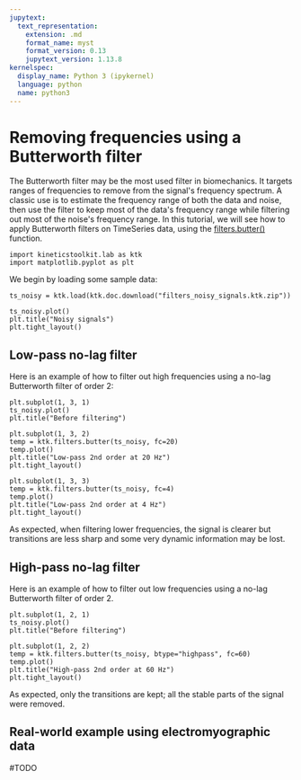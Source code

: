 ```yaml
---
jupytext:
  text_representation:
    extension: .md
    format_name: myst
    format_version: 0.13
    jupytext_version: 1.13.8
kernelspec:
  display_name: Python 3 (ipykernel)
  language: python
  name: python3
---
```


# Removing frequencies using a Butterworth filter

The Butterworth filter may be the most used filter in biomechanics. It targets ranges of frequencies to remove from the signal's frequency spectrum. A classic use is to estimate the frequency range of both the data and noise, then use the filter to keep most of the data's frequency range while filtering out most of the noise's frequency range. In this tutorial, we will see how to apply Butterworth filters on TimeSeries data, using the [filters.butter()](api/kineticstoolkit.filters.butter.rst) function.

```{code-cell} ipython3
import kineticstoolkit.lab as ktk
import matplotlib.pyplot as plt
```

We begin by loading some sample data:

```{code-cell} ipython3
ts_noisy = ktk.load(ktk.doc.download("filters_noisy_signals.ktk.zip"))

ts_noisy.plot()
plt.title("Noisy signals")
plt.tight_layout()
```

## Low-pass no-lag filter

Here is an example of how to filter out high frequencies using a no-lag Butterworth filter of order 2:

```{code-cell} ipython3
plt.subplot(1, 3, 1)
ts_noisy.plot()
plt.title("Before filtering")

plt.subplot(1, 3, 2)
temp = ktk.filters.butter(ts_noisy, fc=20)
temp.plot()
plt.title("Low-pass 2nd order at 20 Hz")
plt.tight_layout()

plt.subplot(1, 3, 3)
temp = ktk.filters.butter(ts_noisy, fc=4)
temp.plot()
plt.title("Low-pass 2nd order at 4 Hz")
plt.tight_layout()
```

As expected, when filtering lower frequencies, the signal is clearer but transitions are less sharp and some very dynamic information may be lost.

## High-pass no-lag filter

Here is an example of how to filter out low frequencies using a no-lag Butterworth filter of order 2.

```{code-cell} ipython3
plt.subplot(1, 2, 1)
ts_noisy.plot()
plt.title("Before filtering")

plt.subplot(1, 2, 2)
temp = ktk.filters.butter(ts_noisy, btype="highpass", fc=60)
temp.plot()
plt.title("High-pass 2nd order at 60 Hz")
plt.tight_layout()
```

As expected, only the transitions are kept; all the stable parts of the signal were removed.

## Real-world example using electromyographic data

#TODO
